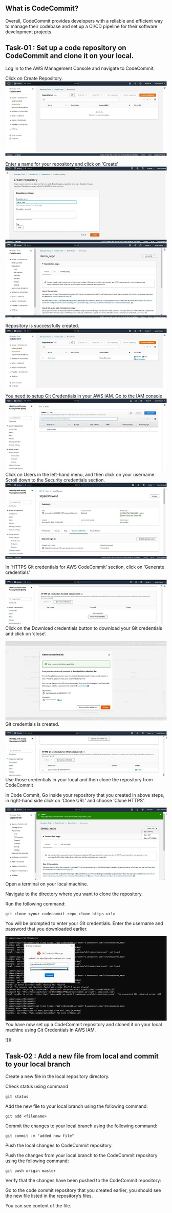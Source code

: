 ## What is CodeCommit?

Overall, CodeCommit provides developers with a reliable and efficient way to manage their codebase and set up a CI/CD pipeline for their software development projects.


## Task-01 : Set up a code repository on CodeCommit and clone it on your local.


Log in to the AWS Management Console and navigate to CodeCommit.

Click on Create Repository.
![](https://github.com/smitwaman/aws-pipeline-demo/blob/main/images/Part-1/17114421333049127667631684455305.jpg)

Enter a name for your repository and click on ‘Create’
![](https://github.com/smitwaman/aws-pipeline-demo/blob/main/images/Part-1/17114421472736142380584481669075.jpg)
![](https://github.com/smitwaman/aws-pipeline-demo/blob/main/images/Part-1/17114421619747248613192802958925.jpg)


Repository is successfully created.
![](https://github.com/smitwaman/aws-pipeline-demo/blob/main/images/Part-1/17114421719164887670126854897603.jpg)

You need to setup Git Credentials in your AWS IAM.
Go to the IAM console
![](https://github.com/smitwaman/aws-pipeline-demo/blob/main/images/Part-1/17114421814297370581318621414267.jpg)
Click on Users in the left-hand menu, and then click on your username.
Scroll down to the Security credentials section.
![](https://github.com/smitwaman/aws-pipeline-demo/blob/main/images/Part-1/17114421922654049310732604512426.jpg)

In ‘HTTPS Git credentials for AWS CodeCommit’ section, click on ‘Generate credentials’

![](https://github.com/smitwaman/aws-pipeline-demo/blob/main/images/Part-1/17114422150461634421286555925973.jpg)
Click on the Download credentials button to download your Git credentials and click on ‘close’.

![](https://github.com/smitwaman/aws-pipeline-demo/blob/main/images/Part-1/17114422274747054284241599923289.jpg)
Git credentials is created.

![](https://github.com/smitwaman/aws-pipeline-demo/blob/main/images/Part-1/17114422484606893200580683051067.jpg)
Use those credentials in your local and then clone the repository from CodeCommit

In Code Commit, Go inside your repository that you created in above steps, in right-hand side click on ‘Clone URL’ and choose ‘Clone HTTPS’.

![](https://github.com/smitwaman/aws-pipeline-demo/blob/main/images/Part-1/17114422884498673032346891211904.jpg)
Open a terminal on your local machine.

Navigate to the directory where you want to clone the repository.

Run the following command:
```
git clone <your-codecommit-repo-clone-https-url>

```
You will be prompted to enter your Git credentials. Enter the username and password that you downloaded earlier.

![](https://github.com/smitwaman/aws-pipeline-demo/blob/main/images/Part-1/17114423006958393725100909271482.jpg)
You have now set up a CodeCommit repository and cloned it on your local machine using Git Credentials in AWS IAM.

![](

## Task-02 : Add a new file from local and commit to your local branch

Create a new file in the local repository directory.


Check status using command 

```git status```


Add the new file to your local branch using the following command:

```
git add <filename>
```

Commit the changes to your local branch using the following command:
```
git commit -m "added new file"
```
Push the local changes to CodeCommit repository.

Push the changes from your local branch to the CodeCommit repository using the following command:
```
git push origin master
```

Verify that the changes have been pushed to the CodeCommit repository:

Go to the code commit repository that you created earlier, you should see the new file listed in the repository’s files.


You can see content of the file.




